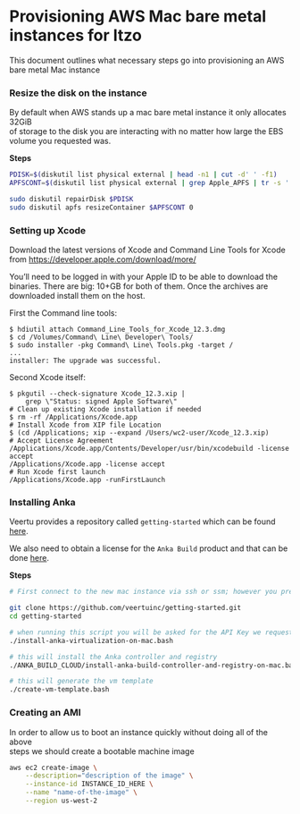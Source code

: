 # Provisioning AWS Mac bare metal instances for Itzo

This document outlines what necessary steps go into provisioning an AWS bare metal Mac instance

### Resize the disk on the instance

By default when AWS stands up a mac bare metal instance it only allocates 32GiB \
of storage to the disk you are interacting with no matter how large the EBS volume 
you requested was.

**Steps**

```bash
PDISK=$(diskutil list physical external | head -n1 | cut -d' ' -f1)
APFSCONT=$(diskutil list physical external | grep Apple_APFS | tr -s ' ' | cut -d' ' -f8)

sudo diskutil repairDisk $PDISK
sudo diskutil apfs resizeContainer $APFSCONT 0
```

### Setting up Xcode

Download the latest versions of Xcode and Command Line Tools for Xcode from
https://developer.apple.com/download/more/

You’ll need to be logged in with your Apple ID to be able to download the
binaries. There are big: 10+GB for both of them. Once the archives are
downloaded install them on the host.

First the Command line tools:

    $ hdiutil attach Command_Line_Tools_for_Xcode_12.3.dmg
    $ cd /Volumes/Command\ Line\ Developer\ Tools/
    $ sudo installer -pkg Command\ Line\ Tools.pkg -target /
    ...
    installer: The upgrade was successful.

Second Xcode itself:

    $ pkgutil --check-signature Xcode_12.3.xip |
        grep \"Status: signed Apple Software\"
    # Clean up existing Xcode installation if needed
    $ rm -rf /Applications/Xcode.app
    # Install Xcode from XIP file Location
    $ (cd /Applications; xip --expand /Users/wc2-user/Xcode_12.3.xip)
    # Accept License Agreement
    /Applications/Xcode.app/Contents/Developer/usr/bin/xcodebuild -license accept
    /Applications/Xcode.app -license accept
    # Run Xcode first launch
    /Applications/Xcode.app -runFirstLaunch

### Installing Anka

Veertu provides a repository called `getting-started` which can be found [here](https://github.com/veertuinc/getting-started).

We also need to obtain a license for the `Anka Build` product and that can be done [here](https://veertu.com/getting-started-anka-trials/).

**Steps**

```bash
# First connect to the new mac instance via ssh or ssm; however you prefer

git clone https://github.com/veertuinc/getting-started.git
cd getting-started

# when running this script you will be asked for the API Key we requested for Anka Build
./install-anka-virtualization-on-mac.bash

# this will install the Anka controller and registry
./ANKA_BUILD_CLOUD/install-anka-build-controller-and-registry-on-mac.bash

# this will generate the vm template
./create-vm-template.bash
```

### Creating an AMI

In order to allow us to boot an instance quickly without doing all of the above \
steps we should create a bootable machine image

```bash
aws ec2 create-image \
    --description="description of the image" \
    --instance-id INSTANCE_ID_HERE \
    --name "name-of-the-image" \
    --region us-west-2
```

